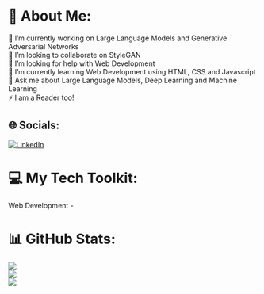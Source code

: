 # 💫 About Me:
🔭 I’m currently working on Large Language Models and Generative Adversarial Networks<br>👯 I’m looking to collaborate on StyleGAN<br>🤝 I’m looking for help with Web Development<br>🌱 I’m currently learning Web Development using HTML, CSS and Javascript<br>💬 Ask me about Large Language Models, Deep Learning and Machine Learning<br>⚡ I am a Reader too!


## 🌐 Socials:
[![LinkedIn](https://img.shields.io/badge/LinkedIn-%230077B5.svg?logo=linkedin&logoColor=white)](https://linkedin.com/in/https://linkedin.com/in/shreshtha-singh-173b55188/) 

# 💻 My Tech Toolkit:
Web Development - <StackIcon name="html5" />

# 📊 GitHub Stats:
![](https://github-readme-stats.vercel.app/api?username=ShreshthaSingh011&theme=dark&hide_border=false&include_all_commits=true&count_private=true)<br/>
![](https://github-readme-streak-stats.herokuapp.com/?user=ShreshthaSingh011&theme=dark&hide_border=false)<br/>
![](https://github-readme-stats.vercel.app/api/top-langs/?username=ShreshthaSingh011&theme=dark&hide_border=false&include_all_commits=true&count_private=true&layout=compact)
